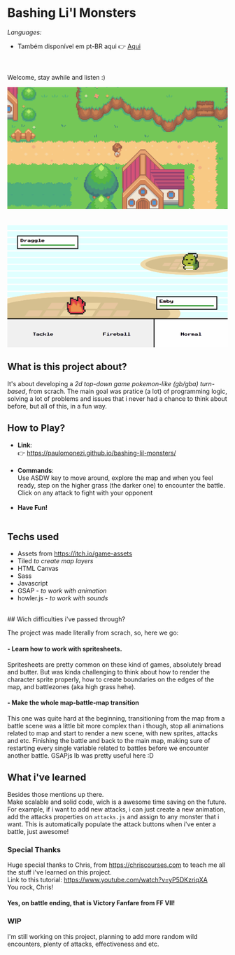 # Bashing Li'l Monsters

_Languages:_ 
<br>
- Também disponível em pt-BR aqui 👉 [Aqui](https://github.com/paulomonezi/clashinglilmonsters/blob/main/README.ptBR.md)

<br><br>
Welcome, stay awhile and listen :)

<img src="./src/gifs/readme-map.gif" alt="gif showing the game map">
<br><br><br>
<img src="./src/gifs/readme-battle.gif" alt="gif showing the battle system">


## What is this project about?

It's about developing a _2d top-down game pokemon-like (gb/gba) turn-based_, from scrach. The main goal was pratice (a lot) of programming logic, solving a lot of problems and issues that i never had a chance to think about before, but all of this, in a fun way.

## How to Play?
-  **Link**: <br>
👉 https://paulomonezi.github.io/bashing-lil-monsters/ <br><br>
-  **Commands**: <br>
Use ASDW key to move around, explore the map and when you feel ready, step on the higher grass (the darker one) to encounter the battle.<br>
Click on any attack to fight with your opponent<br><br>
- **Have Fun!**<br><br>

## Techs used
- Assets from https://itch.io/game-assets
- Tiled _to create map layers_
- HTML Canvas
- Sass
- Javascript
- GSAP - _to work with animation_
- howler.js - _to work with sounds_
<br>
## Wich difficulties i've passed through?

The project was made literally from scrach, so, here we go:
#### - Learn how to work with spritesheets.
Spritesheets are pretty common on these kind of games, absolutely bread and butter. But was kinda challenging to think about how to render the character sprite properly, how to create boundaries on the edges of the map, and battlezones (aka high grass hehe).

#### - Make the whole map-battle-map transition
This one was quite hard at the beginning, transitioning from the map from a battle scene was a little bit more complex than i though, stop all animations related to map and start to render a new scene, with new sprites, attacks and etc. 
Finishing the battle and back to the main map, making sure of restarting every single variable related to battles before we encounter another battle.
GSAPjs lb was pretty useful here :D

## What i've learned
Besides those mentions up there.<br>
Make scalable and solid code, wich is a awesome time saving on the future.<br>
For example, if i want to add new attacks, i can just create a new animation, add the attacks properties on `attacks.js` and assign to any monster that i want. This is automatically populate the attack buttons when i've enter a battle, just awesome!

### Special Thanks
Huge special thanks to Chris, from https://chriscourses.com to teach me all the stuff i've learned on this project.<br>
Link to this tutorial: https://www.youtube.com/watch?v=yP5DKzriqXA <br>
You rock, Chris!

#### Yes, on battle ending, that is Victory Fanfare from FF VII!

### WIP
I'm still working on this project, planning to add more random wild encounters, plenty of attacks, effectiveness and etc.
